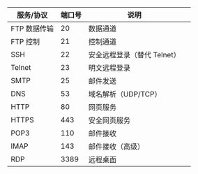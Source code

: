| 服务/协议    | 端口号  | 说明                |     |
| -------- | ---- | ----------------- | --- |
| FTP 数据传输 | 20   | 数据通道              |     |
| FTP 控制   | 21   | 控制通道              |     |
| SSH      | 22   | 安全远程登录（替代 Telnet） |     |
| Telnet   | 23   | 明文远程登录            |     |
| SMTP     | 25   | 邮件发送              |     |
| DNS      | 53   | 域名解析（UDP/TCP）     |     |
| HTTP     | 80   | 网页服务              |     |
| HTTPS    | 443  | 安全网页服务            |     |
| POP3     | 110  | 邮件接收              |     |
| IMAP     | 143  | 邮件接收（高级）          |     |
| RDP      | 3389 | 远程桌面              |     |
